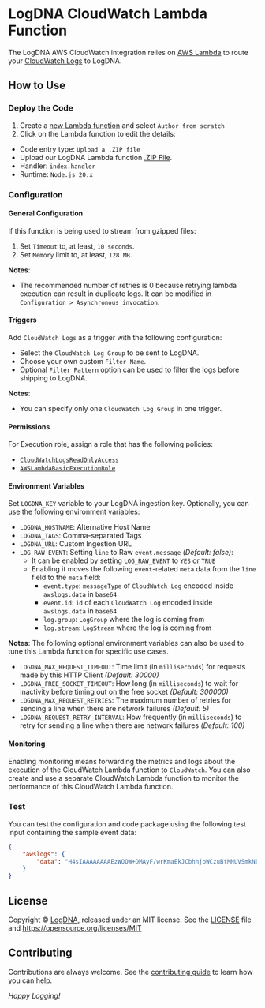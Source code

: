 # LogDNA CloudWatch Lambda Function

The LogDNA AWS CloudWatch integration relies on [AWS Lambda](https://aws.amazon.com/documentation/lambda/) to route your [CloudWatch Logs](http://docs.aws.amazon.com/AmazonCloudWatch/latest/logs/WhatIsCloudWatchLogs.html) to LogDNA.

## How to Use
### Deploy the Code
1. Create a [new Lambda function](https://console.aws.amazon.com/lambda) and select `Author from scratch`
2. Click on the Lambda function to edit the details:
 * Code entry type: `Upload a .ZIP file`
 * Upload our LogDNA Lambda function [.ZIP File](https://github.com/logdna/logdna-cloudwatch/releases/latest/download/logdna-cloudwatch.zip).
 * Handler: `index.handler`
 * Runtime: `Node.js 20.x`

### Configuration
#### General Configuration
If this function is being used to stream from gzipped files:
1. Set `Timeout` to, at least, `10 seconds`.
2. Set `Memory` limit to, at least, `128 MB`.

**Notes**:
 * The recommended number of retries is 0 because retrying lambda execution can result in duplicate logs. It can be modified in `Configuration > Asynchronous invocation`.

#### Triggers
Add `CloudWatch Logs` as a trigger with the following configuration:
 * Select the `CloudWatch Log Group` to be sent to LogDNA.
 * Choose your own custom `Filter Name`.
 * Optional `Filter Pattern` option can be used to filter the logs before shipping to LogDNA.

**Notes**:
 * You can specify only one `CloudWatch Log Group` in one trigger.

#### Permissions
For Execution role, assign a role that has the following policies:
 * [`CloudWatchLogsReadOnlyAccess`](https://gist.github.com/bernadinm/6f68bfdd015b3f3e0a17b2f00c9ea3f8#file-all_aws_managed_policies-json-L5237-L5263)
 * [`AWSLambdaBasicExecutionRole`](https://gist.github.com/bernadinm/6f68bfdd015b3f3e0a17b2f00c9ea3f8#file-all_aws_managed_policies-json-L1447-L1473)

#### Environment Variables
Set `LOGDNA_KEY` variable to your LogDNA ingestion key. Optionally, you can use the following environment variables:
 * `LOGDNA_HOSTNAME`: Alternative Host Name
 * `LOGDNA_TAGS`: Comma-separated Tags
 * `LOGDNA_URL`: Custom Ingestion URL
 * `LOG_RAW_EVENT`: Setting `line` to Raw `event.message` *(Default: false)*:
    * It can be enabled by setting `LOG_RAW_EVENT` to `YES` or `TRUE`
    * Enabling it moves the following `event`-related `meta` data from the `line` field to the `meta` field:
        * `event.type`: `messageType` of `CloudWatch Log` encoded inside `awslogs.data` in `base64`
        * `event.id`: `id` of each `CloudWatch Log` encoded inside `awslogs.data` in `base64`
        * `log.group`: `LogGroup` where the log is coming from
        * `log.stream`: `LogStream` where the log is coming from

**Notes**:
The following optional environment variables can also be used to tune this Lambda function for specific use cases. 
 * `LOGDNA_MAX_REQUEST_TIMEOUT`: Time limit (in `milliseconds`) for requests made by this HTTP Client *(Default: 30000)*
 * `LOGDNA_FREE_SOCKET_TIMEOUT`: How long (in `milliseconds`) to wait for inactivity before timing out on the free socket *(Default: 300000)*
 * `LOGDNA_MAX_REQUEST_RETRIES`: The maximum number of retries for sending a line when there are network failures *(Default: 5)*
 * `LOGDNA_REQUEST_RETRY_INTERVAL`: How frequently (in `milliseconds`) to retry for sending a line when there are network failures *(Default: 100)*

#### Monitoring
Enabling monitoring means forwarding the metrics and logs about the execution of the CloudWatch Lambda function to `CloudWatch`. You can also create and use a separate CloudWatch Lambda function to monitor the performance of this CloudWatch Lambda function.

### Test
You can test the configuration and code package using the following test input containing the sample event data:
```json
{
    "awslogs": {
        "data": "H4sIAAAAAAAAEzWQQW+DMAyF/wrKmaEkJCbhhjbWCzuBtMNUVSmkNBIQRMKqqep/X6Cb5Ivfs58++45G7ZzqdfMza5Sjt6IpTh9lXReHEsXI3ia9BJnQlHHIhMSEBnmw/WGx6xwcp8Z50M9uN2q/aDUGx2vn/5oYufXs2sXM3tjp3QxeLw7lX6hS47lTz6lTO9i1uynfXkOMe5lsp9Fxzyy/9eS3hTsyXYhOGVCaEsBSgsyEYBkGzrDMAIMQlAq+gQIQSjFhBFgqJOUMAog34WAfoFFOOM8kA0Y5SSH+f0SIb67GRaHq/baosn1UmUlHF7tErxvk5wa56b2Z+iRJ0OP4+AWj9ITzSgEAAA=="
    }
}
```

## License
Copyright © [LogDNA](https://logdna.com), released under an MIT license. See the [LICENSE](./LICENSE) file and https://opensource.org/licenses/MIT

## Contributing
Contributions are always welcome. See the [contributing guide](/CONTRIBUTING.md) to learn how you can help.

*Happy Logging!*
